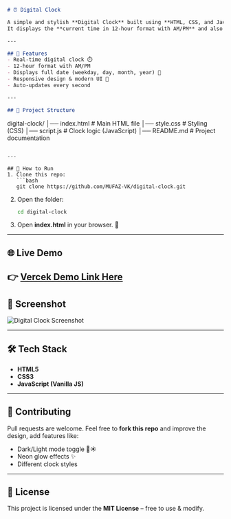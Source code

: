 ```markdown
# ⏰ Digital Clock  

A simple and stylish **Digital Clock** built using **HTML, CSS, and JavaScript**.  
It displays the **current time in 12-hour format with AM/PM** and also shows the **current date**.  

---

## 🌟 Features
- Real-time digital clock ⏱️  
- 12-hour format with AM/PM  
- Displays full date (weekday, day, month, year) 📅  
- Responsive design & modern UI 🎨  
- Auto-updates every second  

---

## 📂 Project Structure
```

digital-clock/
│── index.html   # Main HTML file
│── style.css    # Styling (CSS)
│── script.js    # Clock logic (JavaScript)
│── README.md    # Project documentation

````

---

## 🚀 How to Run
1. Clone this repo:
   ```bash
   git clone https://github.com/MUFAZ-VK/digital-clock.git
````

2. Open the folder:

   ```bash
   cd digital-clock
   ```
3. Open **index.html** in your browser. 🎉

---

## 🌐 Live Demo

👉 [Vercek Demo Link Here](https://digital-clock-bay-eight.vercel.app/)
---

## 📸 Screenshot

![Digital Clock Screenshot](screebshot.png)

---

## 🛠️ Tech Stack

* **HTML5**
* **CSS3**
* **JavaScript (Vanilla JS)**

---

## 🤝 Contributing

Pull requests are welcome. Feel free to **fork this repo** and improve the design, add features like:

* Dark/Light mode toggle 🌙☀️
* Neon glow effects ✨
* Different clock styles

---

## 📜 License

This project is licensed under the **MIT License** – free to use & modify.

```
```
